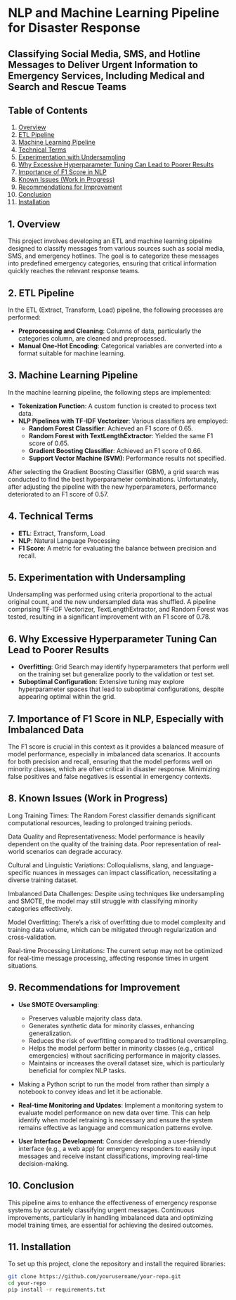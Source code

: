 # NLP and Machine Learning Pipeline for Disaster Response
## Classifying Social Media, SMS, and Hotline Messages to Deliver Urgent Information to Emergency Services, Including Medical and Search and Rescue Teams

## Table of Contents
1. [Overview](#overview)
2. [ETL Pipeline](#etl-pipeline)
3. [Machine Learning Pipeline](#machine-learning-pipeline)
4. [Technical Terms](#technical-terms)
5. [Experimentation with Undersampling](#experimentation-with-undersampling)
6. [Why Excessive Hyperparameter Tuning Can Lead to Poorer Results](#why-excessive-hyperparameter-tuning-can-lead-to-poorer-results)
7. [Importance of F1 Score in NLP](#importance-of-f1-score-in-nlp-especially-with-imbalanced-data)
8. [Known Issues (Work in Progress)](#known-issues-work-in-progress)
9. [Recommendations for Improvement](#recommendations-for-improvement)
10. [Conclusion](#conclusion)
11. [Installation](#installation)

## 1. Overview
This project involves developing an ETL and machine learning pipeline designed to classify messages from various sources such as social media, SMS, and emergency hotlines. The goal is to categorize these messages into predefined emergency categories, ensuring that critical information quickly reaches the relevant response teams.

## 2. ETL Pipeline
In the ETL (Extract, Transform, Load) pipeline, the following processes are performed:
- **Preprocessing and Cleaning**: Columns of data, particularly the categories column, are cleaned and preprocessed.
- **Manual One-Hot Encoding**: Categorical variables are converted into a format suitable for machine learning.

## 3. Machine Learning Pipeline
In the machine learning pipeline, the following steps are implemented:
- **Tokenization Function**: A custom function is created to process text data.
- **NLP Pipelines with TF-IDF Vectorizer**: Various classifiers are employed:
  - **Random Forest Classifier**: Achieved an F1 score of 0.65.
  - **Random Forest with TextLengthExtractor**: Yielded the same F1 score of 0.65.
  - **Gradient Boosting Classifier**: Achieved an F1 score of 0.66.
  - **Support Vector Machine (SVM)**: Performance results not specified.

After selecting the Gradient Boosting Classifier (GBM), a grid search was conducted to find the best hyperparameter combinations. Unfortunately, after adjusting the pipeline with the new hyperparameters, performance deteriorated to an F1 score of 0.57.

## 4. Technical Terms
- **ETL**: Extract, Transform, Load
- **NLP**: Natural Language Processing
- **F1 Score**: A metric for evaluating the balance between precision and recall.

## 5. Experimentation with Undersampling
Undersampling was performed using criteria proportional to the actual original count, and the new undersampled data was shuffled. A pipeline comprising TF-IDF Vectorizer, TextLengthExtractor, and Random Forest was tested, resulting in a significant improvement with an F1 score of 0.78.

## 6. Why Excessive Hyperparameter Tuning Can Lead to Poorer Results
- **Overfitting**: Grid Search may identify hyperparameters that perform well on the training set but generalize poorly to the validation or test set.
- **Suboptimal Configuration**: Extensive tuning may explore hyperparameter spaces that lead to suboptimal configurations, despite appearing optimal within the grid.

## 7. Importance of F1 Score in NLP, Especially with Imbalanced Data
The F1 score is crucial in this context as it provides a balanced measure of model performance, especially in imbalanced data scenarios. It accounts for both precision and recall, ensuring that the model performs well on minority classes, which are often critical in disaster response. Minimizing false positives and false negatives is essential in emergency contexts.

## 8. Known Issues (Work in Progress)
Long Training Times: The Random Forest classifier demands significant computational resources, leading to prolonged training periods.

Data Quality and Representativeness: Model performance is heavily dependent on the quality of the training data. Poor representation of real-world scenarios can degrade accuracy.

Cultural and Linguistic Variations: Colloquialisms, slang, and language-specific nuances in messages can impact classification, necessitating a diverse training dataset.

Imbalanced Data Challenges: Despite using techniques like undersampling and SMOTE, the model may still struggle with classifying minority categories effectively.

Model Overfitting: There’s a risk of overfitting due to model complexity and training data volume, which can be mitigated through regularization and cross-validation.

Real-time Processing Limitations: The current setup may not be optimized for real-time message processing, affecting response times in urgent situations.

## 9. Recommendations for Improvement
- **Use SMOTE Oversampling**:
  - Preserves valuable majority class data.
  - Generates synthetic data for minority classes, enhancing generalization.
  - Reduces the risk of overfitting compared to traditional oversampling.
  - Helps the model perform better in minority classes (e.g., critical emergencies) without sacrificing performance in majority classes.
  - Maintains or increases the overall dataset size, which is particularly beneficial for complex NLP tasks.
 
-  Making a Python script to run the model from rather than simply a notebook to convey ideas and let it be actionable.

- **Real-time Monitoring and Updates**: Implement a monitoring system to evaluate model performance on new data over time. This can help identify when model retraining is necessary and ensure the system remains effective as language and communication patterns evolve.

- **User Interface Development**: Consider developing a user-friendly interface (e.g., a web app) for emergency responders to easily input messages and receive instant classifications, improving real-time decision-making.

## 10. Conclusion
This pipeline aims to enhance the effectiveness of emergency response systems by accurately classifying urgent messages. Continuous improvements, particularly in handling imbalanced data and optimizing model training times, are essential for achieving the desired outcomes.


## 11. Installation
To set up this project, clone the repository and install the required libraries:

```bash
git clone https://github.com/yourusername/your-repo.git
cd your-repo
pip install -r requirements.txt

